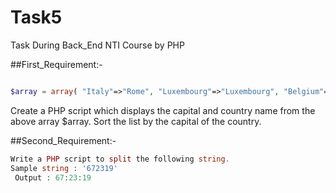 # Task5
Task During Back_End NTI Course by PHP 

##First_Requirement:-
```php

$array = array( "Italy"=>"Rome", "Luxembourg"=>"Luxembourg", "Belgium"=> "Brussels", "Denmark"=>"Copenhagen", "Finland"=>"Helsinki", "France" => "Paris", "Slovakia"=>"Bratislava", "Slovenia"=>"Ljubljana", "Germany" => "Berlin", "Greece" => "Athens", "Ireland"=>"Dublin", "Netherlands"=>"Amsterdam", "Portugal"=>"Lisbon", "Spain"=>"Madrid", "Sweden"=>"Stockholm", "United Kingdom"=>"London", "Cyprus"=>"Nicosia", "Lithuania"=>"Vilnius", "Czech Republic"=>"Prague", "Estonia"=>"Tallin", "Hungary"=>"Budapest", "Latvia"=>"Riga", "Malta"=>"Valetta", "Austria" => "Vienna", "Poland"=>"Warsaw") ;
```
Create a PHP script which displays the capital and country name from the above array $array. Sort the list by the capital of the country.

##Second_Requirement:-
```php
Write a PHP script to split the following string.
Sample string : '672319'
 Output : 67:23:19
```

